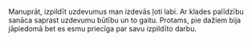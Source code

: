 Manuprāt, izpildīt uzdevumus man izdevās ļoti labi. Ar klades palīdzību sanāca saprast uzdevumu būtību un to gaitu. Protams, pie dažiem bija jāpiedomā bet es esmu priecīga par savu izpildīto darbu. 